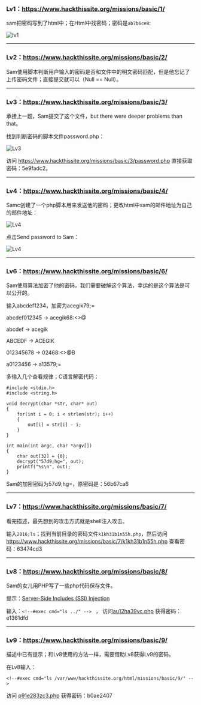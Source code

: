 ### Lv1：<https://www.hackthissite.org/missions/basic/1/>

sam把密码写到了html中；在Html中找密码；密码是`ab7b6ce8`:

![lv1](https://github.com/tiancode/start-learn-kali-linux/blob/master/hackthissite/image/Screen%20Shot%202016-05-09%20at%2016.36.37.png)

***

### Lv2：<https://www.hackthissite.org/missions/basic/2/>

Sam使用脚本判断用户输入的密码是否和文件中的明文密码匹配，但是他忘记了上传密码文件；直接提交就可以（Null == Null）。

***

### Lv3：<https://www.hackthissite.org/missions/basic/3/>

承接上一题，Sam提交了这个文件，but there were deeper problems than that。

找到判断密码的脚本文件password.php：

![Lv3](https://github.com/tiancode/start-learn-kali-linux/blob/master/hackthissite/image/Screen%20Shot%202016-05-09%20at%2017.14.06.png)

访问 <https://www.hackthissite.org/missions/basic/3/password.php> 直接获取密码：5e9fadc2。

***

### Lv4：<https://www.hackthissite.org/missions/basic/4/>

Samc创建了一个php脚本用来发送他的密码；更改html中sam的邮件地址为自己的邮件地址：

![Lv4](https://github.com/tiancode/start-learn-kali-linux/blob/master/hackthissite/image/Screen%20Shot%202016-05-09%20at%2017.32.21.png)

点击Send password to Sam：

![Lv4](https://github.com/tiancode/start-learn-kali-linux/blob/master/hackthissite/image/Screen%20Shot%202016-05-09%20at%2017.28.10.png)

***

### Lv6：<https://www.hackthissite.org/missions/basic/6/>

Sam使用算法加密了他的密码，我们需要破解这个算法，幸运的是这个算法是可以公开的。

输入abcdef1234，加密为acegik79;=

abcdef012345 ->   acegik68:<>@
    
abcdef     ->     acegik
    
ABCEDF     ->     ACEGIK
    
012345678  ->     02468:<>@B
    
a0123456   ->     a13579;=
    
多输入几个查看规律；C语言解密代码：

```
#include <stdio.h>
#include <string.h>

void decrypt(char *str, char* out)
{
	for(int i = 0; i < strlen(str); i++)
	{
		out[i] = str[i] - i;
	}
}

int main(int argc, char *argv[])
{
	char out[32] = {0};
	decrypt("57d9;hg=", out);
	printf("%s\n", out);
}
```

Sam的加密密码为57d9;hg=，原密码是：56b67ca6

***

### Lv7：<https://www.hackthissite.org/missions/basic/7/>

看完描述，最先想到的攻击方式就是shell注入攻击。

输入`2016;ls`；找到当前目录的密码文件`k1kh31b1n55h.php`，然后访问 <https://www.hackthissite.org/missions/basic/7/k1kh31b1n55h.php> 查看密码：63474cd3

***

### Lv8：<https://www.hackthissite.org/missions/basic/8/>

Sam的女儿用PHP写了一些php代码保存文件。

提示：[Server-Side Includes (SSI) Injection](https://www.owasp.org/index.php/Server-Side_Includes_(SSI)_Injection)

输入：`<!--#exec cmd="ls ../" --> ` ， 访问[au12ha39vc.php](https://www.hackthissite.org/missions/basic/8/au12ha39vc.php) 获得密码：e1361dfd

***

### Lv9：<https://www.hackthissite.org/missions/basic/9/>

描述中已有提示；和Lv8使用的方法一样，需要借助Lv8获得Lv9的密码。

在Lv8输入：

```
<!--#exec cmd="ls /var/www/hackthissite.org/html/missions/basic/9/" --> 
```

访问 [p91e283zc3.php](https://www.hackthissite.org/missions/basic/9/p91e283zc3.php) 获得密码：b0ae2407
